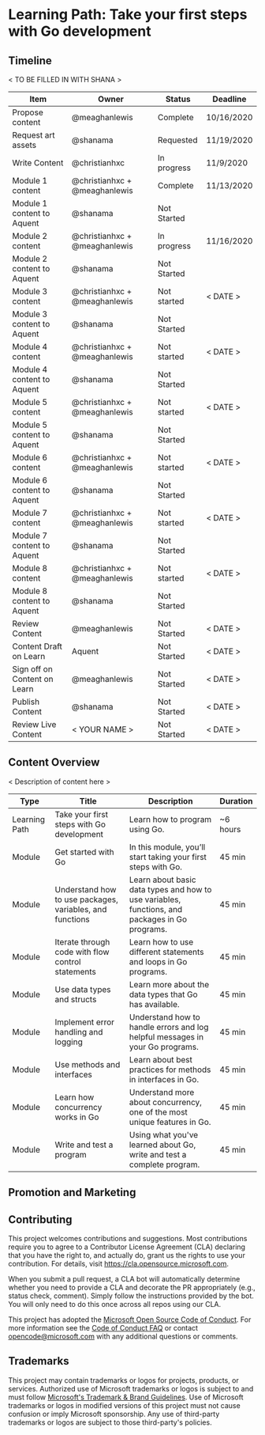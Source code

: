 # Learning Path: Take your first steps with Go development

## Timeline

< TO BE FILLED IN WITH SHANA >

| Item | Owner | Status | Deadline |
|------|-------|--------|----------|
| Propose content | @meaghanlewis | Complete | 10/16/2020 |
| Request art assets | @shanama | Requested | 11/19/2020 |
| Write Content | @christianhxc | In progress | 11/9/2020|
| Module 1 content | @christianhxc + @meaghanlewis | Complete | 11/13/2020 |
| Module 1 content to Aquent | @shanama | Not Started |  |
| Module 2 content | @christianhxc + @meaghanlewis | In progress | 11/16/2020 |
| Module 2 content to Aquent | @shanama | Not Started |  |
| Module 3 content | @christianhxc + @meaghanlewis | Not started | < DATE > |
| Module 3 content to Aquent | @shanama | Not Started |  |
| Module 4 content | @christianhxc + @meaghanlewis | Not started | < DATE > |
| Module 4 content to Aquent | @shanama | Not Started |  |
| Module 5 content | @christianhxc + @meaghanlewis | Not started | < DATE > |
| Module 5 content to Aquent | @shanama | Not Started |  |
| Module 6 content | @christianhxc + @meaghanlewis | Not started | < DATE > |
| Module 6 content to Aquent | @shanama | Not Started |  |
| Module 7 content | @christianhxc + @meaghanlewis | Not started | < DATE > |
| Module 7 content to Aquent | @shanama | Not Started |  |
| Module 8 content | @christianhxc + @meaghanlewis | Not started | < DATE > |
| Module 8 content to Aquent | @shanama | Not Started |  |
| Review Content | @meaghanlewis | Not Started | < DATE > |
| Content Draft on Learn | Aquent | Not Started | < DATE > |
| Sign off on Content on Learn | @meaghanlewis | Not Started | < DATE > |
| Publish Content | @shanama | Not Started | < DATE > |
| Review Live Content | < YOUR NAME > | Not Started | < DATE > |

## Content Overview

< Description of content here >

| Type | Title | Description | Duration |
|------|-------|-------------|----------|
| Learning Path | Take your first steps with Go development | Learn how to program using Go. | ~6 hours |
| Module | Get started with Go | In this module, you’ll start taking your first steps with Go. | 45 min |
| Module | Understand how to use packages, variables, and functions | Learn about basic data types and how to use variables, functions, and packages in Go programs. | 45 min |
| Module | Iterate through code with flow control statements | Learn how to use different statements and loops in Go programs. | 45 min |
| Module | Use data types and structs | Learn more about the data types that Go has available. | 45 min |
| Module | Implement error handling and logging | Understand how to handle errors and log helpful messages in your Go programs. | 45 min |
| Module | Use methods and interfaces | Learn about best practices for methods in interfaces in Go. | 45 min |
| Module | Learn how concurrency works in Go | Understand more about concurrency, one of the most unique features in Go. | 45 min |
| Module | Write and test a program | Using what you've learned about Go, write and test a complete program. | 45 min |

## Promotion and Marketing

## Contributing

This project welcomes contributions and suggestions.  Most contributions require you to agree to a
Contributor License Agreement (CLA) declaring that you have the right to, and actually do, grant us
the rights to use your contribution. For details, visit https://cla.opensource.microsoft.com.

When you submit a pull request, a CLA bot will automatically determine whether you need to provide
a CLA and decorate the PR appropriately (e.g., status check, comment). Simply follow the instructions
provided by the bot. You will only need to do this once across all repos using our CLA.

This project has adopted the [Microsoft Open Source Code of Conduct](https://opensource.microsoft.com/codeofconduct/).
For more information see the [Code of Conduct FAQ](https://opensource.microsoft.com/codeofconduct/faq/) or
contact [opencode@microsoft.com](mailto:opencode@microsoft.com) with any additional questions or comments.

## Trademarks

This project may contain trademarks or logos for projects, products, or services. Authorized use of Microsoft 
trademarks or logos is subject to and must follow 
[Microsoft's Trademark & Brand Guidelines](https://www.microsoft.com/en-us/legal/intellectualproperty/trademarks/usage/general).
Use of Microsoft trademarks or logos in modified versions of this project must not cause confusion or imply Microsoft sponsorship.
Any use of third-party trademarks or logos are subject to those third-party's policies.
